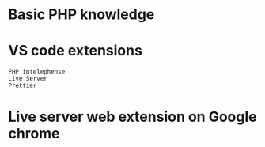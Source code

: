 # Basic PHP knowledge

# VS code extensions

    PHP intelephense
    Live Server
    Prettier

# Live server web extension on Google chrome
